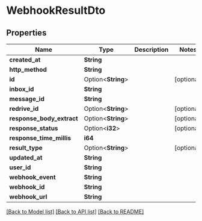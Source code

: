 # WebhookResultDto

## Properties

Name | Type | Description | Notes
------------ | ------------- | ------------- | -------------
**created_at** | **String** |  | 
**http_method** | **String** |  | 
**id** | Option<**String**> |  | [optional]
**inbox_id** | **String** |  | 
**message_id** | **String** |  | 
**redrive_id** | Option<**String**> |  | [optional]
**response_body_extract** | Option<**String**> |  | [optional]
**response_status** | Option<**i32**> |  | [optional]
**response_time_millis** | **i64** |  | 
**result_type** | Option<**String**> |  | [optional]
**updated_at** | **String** |  | 
**user_id** | **String** |  | 
**webhook_event** | **String** |  | 
**webhook_id** | **String** |  | 
**webhook_url** | **String** |  | 

[[Back to Model list]](../README#documentation-for-models) [[Back to API list]](../README#documentation-for-api-endpoints) [[Back to README]](../README)


